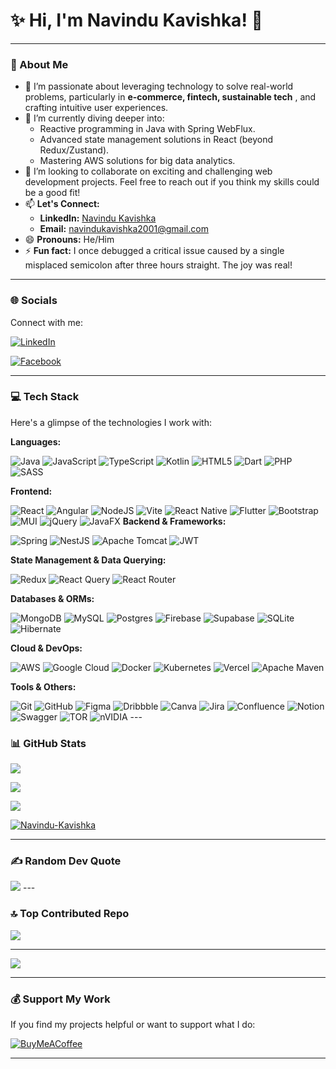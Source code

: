 # ✨ Hi, I'm Navindu Kavishka! 👋

---

### 💫 About Me

* 👀 I’m passionate about leveraging technology to solve real-world problems, particularly in **e-commerce, fintech, sustainable tech** , and crafting intuitive user experiences.
* 🌱 I’m currently diving deeper into:
    * Reactive programming in Java with Spring WebFlux.
    * Advanced state management solutions in React (beyond Redux/Zustand).
    * Mastering AWS solutions for big data analytics.
* 💞️ I’m looking to collaborate on exciting and challenging web development projects. Feel free to reach out if you think my skills could be a good fit!
* 📫 **Let's Connect:**
    * **LinkedIn:** [Navindu Kavishka](https://www.linkedin.com/in/navindu-kavishka-730974280)
    * **Email:** [navindukavishka2001@gmail.com](mailto:navindukavishka2001@gmail.com)
* 😄 **Pronouns:** He/Him
* ⚡ **Fun fact:** I once debugged a critical issue caused by a single misplaced semicolon after three hours straight. The joy was real!

---

### 🌐 Socials

Connect with me:

[![LinkedIn](https://img.shields.io/badge/LinkedIn-%230077B5.svg?style=for-the-badge&logo=linkedin&logoColor=white)](https://www.linkedin.com/in/navindu-kavishka-730974280)

[![Facebook](https://img.shields.io/badge/Facebook-%231877F2.svg?style=for-the-badge&logo=Facebook&logoColor=white)](https://facebook.com/YOUR_FACEBOOK_USERNAME_OR_ID)

---


### 💻 Tech Stack

Here's a glimpse of the technologies I work with:

**Languages:**

![Java](https://img.shields.io/badge/java-%23ED8B00.svg?style=for-the-badge&logo=openjdk&logoColor=white)
![JavaScript](https://img.shields.io/badge/javascript-%23323330.svg?style=for-the-badge&logo=javascript&logoColor=%23F7DF1E)
![TypeScript](https://img.shields.io/badge/typescript-%23007ACC.svg?style=for-the-badge&logo=typescript&logoColor=white)
![Kotlin](https://img.shields.io/badge/kotlin-%237F52FF.svg?style=for-the-badge&logo=kotlin&logoColor=white)
![HTML5](https://img.shields.io/badge/html5-%23E34F26.svg?style=for-the-badge&logo=html5&logoColor=white)
![Dart](https://img.shields.io/badge/dart-%230175C2.svg?style=for-the-badge&logo=dart&logoColor=white)
![PHP](https://img.shields.io/badge/php-%23777BB4.svg?style=for-the-badge&logo=php&logoColor=white)
![SASS](https://img.shields.io/badge/SASS-hotpink.svg?style=for-the-badge&logo=SASS&logoColor=white)

**Frontend:**

![React](https://img.shields.io/badge/react-%2320232a.svg?style=for-the-badge&logo=react&logoColor=%2361DAFB)
![Angular](https://img.shields.io/badge/angular-%23DD0031.svg?style=for-the-badge&logo=angular&logoColor=white)
![NodeJS](https://img.shields.io/badge/node.js-6DA55F?style=for-the-badge&logo=node.js&logoColor=white) ![Vite](https://img.shields.io/badge/vite-%23646CFF.svg?style=for-the-badge&logo=vite&logoColor=white)
![React Native](https://img.shields.io/badge/react_native-%2320232a.svg?style=for-the-badge&logo=react&logoColor=%2361DAFB)
![Flutter](https://img.shields.io/badge/Flutter-%2302569B.svg?style=for-the-badge&logo=Flutter&logoColor=white)
![Bootstrap](https://img.shields.io/badge/bootstrap-%238511FA.svg?style=for-the-badge&logo=bootstrap&logoColor=white)
![MUI](https://img.shields.io/badge/MUI-%230081CB.svg?style=for-the-badge&logo=mui&logoColor=white)
![jQuery](https://img.shields.io/badge/jquery-%230769AD.svg?style=for-the-badge&logo=jquery&logoColor=white)
![JavaFX](https://img.shields.io/badge/javafx-%23FF0000.svg?style=for-the-badge&logo=javafx&logoColor=white) **Backend & Frameworks:**

![Spring](https://img.shields.io/badge/spring-%236DB33F.svg?style=for-the-badge&logo=spring&logoColor=white)
![NestJS](https://img.shields.io/badge/nestjs-%23E0234E.svg?style=for-the-badge&logo=nestjs&logoColor=white)
![Apache Tomcat](https://img.shields.io/badge/apache%20tomcat-%23F8DC75.svg?style=for-the-badge&logo=apache-tomcat&logoColor=black)
![JWT](https://img.shields.io/badge/JWT-black?style=for-the-badge&logo=JSON%20web%20tokens)

**State Management & Data Querying:**

![Redux](https://img.shields.io/badge/redux-%23593d88.svg?style=for-the-badge&logo=redux&logoColor=white)
![React Query](https://img.shields.io/badge/-React%20Query-FF4154?style=for-the-badge&logo=react%20query&logoColor=white)
![React Router](https://img.shields.io/badge/React_Router-CA4245?style=for-the-badge&logo=react-router&logoColor=white)

**Databases & ORMs:**

![MongoDB](https://img.shields.io/badge/MongoDB-%234ea94b.svg?style=for-the-badge&logo=mongodb&logoColor=white)
![MySQL](https://img.shields.io/badge/mysql-4479A1.svg?style=for-the-badge&logo=mysql&logoColor=white)
![Postgres](https://img.shields.io/badge/postgres-%23316192.svg?style=for-the-badge&logo=postgresql&logoColor=white)
![Firebase](https://img.shields.io/badge/firebase-a08021?style=for-the-badge&logo=firebase&logoColor=ffcd34)
![Supabase](https://img.shields.io/badge/Supabase-3ECF8E?style=for-the-badge&logo=supabase&logoColor=white)
![SQLite](https://img.shields.io/badge/sqlite-%2307405e.svg?style=for-the-badge&logo=sqlite&logoColor=white)
![Hibernate](https://img.shields.io/badge/Hibernate-59666C?style=for-the-badge&logo=Hibernate&logoColor=white)

**Cloud & DevOps:**

![AWS](https://img.shields.io/badge/AWS-%23FF9900.svg?style=for-the-badge&logo=amazon-aws&logoColor=white)
![Google Cloud](https://img.shields.io/badge/GoogleCloud-%234285F4.svg?style=for-the-badge&logo=google-cloud&logoColor=white)
![Docker](https://img.shields.io/badge/docker-%230db7ed.svg?style=for-the-badge&logo=docker&logoColor=white)
![Kubernetes](https://img.shields.io/badge/kubernetes-%23326ce5.svg?style=for-the-badge&logo=kubernetes&logoColor=white)
![Vercel](https://img.shields.io/badge/vercel-%23000000.svg?style=for-the-badge&logo=vercel&logoColor=white)
![Apache Maven](https://img.shields.io/badge/Apache%20Maven-C71A36?style=for-the-badge&logo=Apache%20Maven&logoColor=white)

**Tools & Others:**

![Git](https://img.shields.io/badge/git-%23F05033.svg?style=for-the-badge&logo=git&logoColor=white)
![GitHub](https://img.shields.io/badge/github-%23121011.svg?style=for-the-badge&logo=github&logoColor=white)
![Figma](https://img.shields.io/badge/figma-%23F24E1E.svg?style=for-the-badge&logo=figma&logoColor=white)
![Dribbble](https://img.shields.io/badge/Dribbble-EA4C89?style=for-the-badge&logo=dribbble&logoColor=white)
![Canva](https://img.shields.io/badge/Canva-%2300C4CC.svg?style=for-the-badge&logo=Canva&logoColor=white)
![Jira](https://img.shields.io/badge/jira-%230A0FFF.svg?style=for-the-badge&logo=jira&logoColor=white)
![Confluence](https://img.shields.io/badge/confluence-%23172BF4.svg?style=for-the-badge&logo=confluence&logoColor=white)
![Notion](https://img.shields.io/badge/Notion-%23000000.svg?style=for-the-badge&logo=notion&logoColor=white)
![Swagger](https://img.shields.io/badge/-Swagger-%23Clojure?style=for-the-badge&logo=swagger&logoColor=white) ![TOR](https://img.shields.io/badge/tor-%237E4798.svg?style=for-the-badge&logo=tor-project&logoColor=white)
![nVIDIA](https://img.shields.io/badge/nVIDIA-%2376B900.svg?style=for-the-badge&logo=nVIDIA&logoColor=white) ---

### 📊 GitHub Stats

![](https://github-readme-stats.vercel.app/api?username=Navindu-Kavishka&theme=dark&hide_border=false&include_all_commits=true&count_private=true&show_icons=true)

![](https://nirzak-streak-stats.vercel.app/?user=Navindu-Kavishka&theme=dark&hide_border=false)

![](https://github-readme-stats.vercel.app/api/top-langs/?username=Navindu-Kavishka&theme=dark&hide_border=false&include_all_commits=true&count_private=true&layout=compact)

<p><a href="https://github.com/ryo-ma/github-profile-trophy"><img src="https://github-profile-trophy.vercel.app/?username=Navindu-Kavishka" alt="Navindu-Kavishka" /></a></p>

---

### ✍️ Random Dev Quote

![](https://quotes-github-readme.vercel.app/api?type=horizontal&theme=dark) ---

### 🔝 Top Contributed Repo

![](https://github-contributor-stats.vercel.app/api?username=Navindu-Kavishka&limit=5&theme=dark&combine_all_yearly_contributions=true)

---

[![](https://visitcount.itsvg.in/api?id=Navindu-Kavishka&icon=0&color=0)](https://visitcount.itsvg.in)

---

### 💰 Support My Work

If you find my projects helpful or want to support what I do:

[![BuyMeACoffee](https://img.shields.io/badge/Buy%20Me%20a%20Coffee-ffdd00?style=for-the-badge&logo=buy-me-a-coffee&logoColor=black)](https://buymeacoffee.com/navindukavishka)

---
